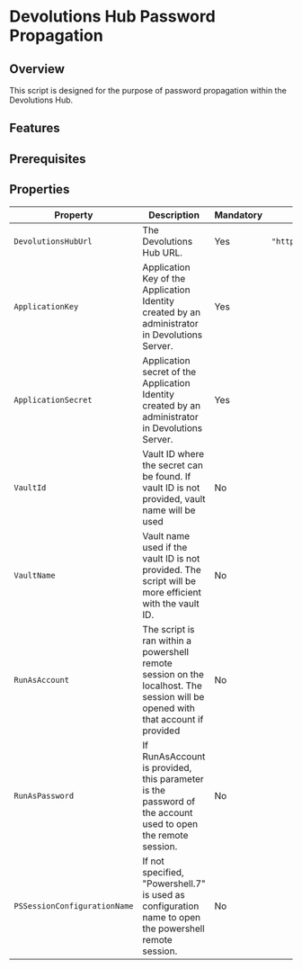 ﻿# Devolutions Hub Password Propagation

## Overview

This script is designed for the purpose of password propagation within the Devolutions Hub.

## Features


## Prerequisites


## Properties

| Property         | Description                                                                                                                                    | Mandatory | Example                       |
|------------------|------------------------------------------------------------------------------------------------------------------------------------------------|-----------|-------------------------------|
| `DevolutionsHubUrl`        | The Devolutions Hub URL.                                                                                                       | Yes       | `"https://<your_instance>.devolutions.app"`  |
| `ApplicationKey`              | Application Key of the Application Identity created by an administrator in Devolutions Server.                                    | Yes       |                               |
| `ApplicationSecret`           | Application secret of the Application Identity created by an administrator in Devolutions Server.                                 | Yes       |                               |
| `VaultId`                     | Vault ID where the secret can be found. If vault ID is not provided, vault name will be used                                      | No        |                               |
| `VaultName`                   | Vault name used if the vault ID is not provided. The script will be more efficient with the vault ID.                             | No        |                               |
| `RunAsAccount`                | The script is ran within a powershell remote session on the localhost. The session will be opened with that account if provided   | No        |                               |
| `RunAsPassword`               | If RunAsAccount is provided, this parameter is the password of the account used to open the remote session.                       | No        |                               |
| `PSSessionConfigurationName`  | If not specified, "Powershell.7" is used as configuration name to open the powershell remote session.                             | No        |                               |
